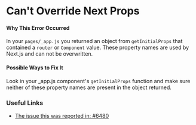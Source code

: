 # Can't Override Next Props

#### Why This Error Occurred

In your `pages/_app.js` you returned an object from `getInitialProps` that contained a `router` or `Component` value. These property names are used by Next.js and can not be overwritten.

#### Possible Ways to Fix It

Look in your \_app.js component's `getInitialProps` function and make sure neither of these property names are present in the object returned.

### Useful Links

- [The issue this was reported in: #6480](https://github.com/zeit/next.js/issues/6480)
